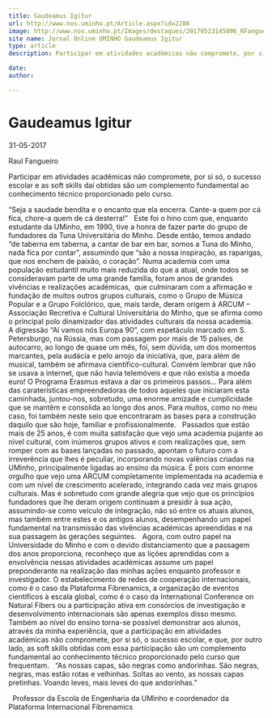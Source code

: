 ```yaml
---
title: Gaudeamus Igitur
url: http://www.nos.uminho.pt/Article.aspx?id=2280
image: http://www.nos.uminho.pt/Images/destaques/20170523145806_RFangueiro2.jpg
site name: Jornal Online UMINHO Gaudeamus Igitur
type: article
description: Participar em atividades académicas não compromete, por si só, o sucesso escolar e as soft skills daí obtidas são um complemento fundamental ao conhecimento técnico proporcionado pelo curso.

date: 
author: 

---
```

# Gaudeamus Igitur


31-05-2017

Raul Fangueiro

Participar em atividades académicas não compromete, por si só, o sucesso escolar e as soft skills daí obtidas são um complemento fundamental ao conhecimento técnico proporcionado pelo curso.

“Seja a saudade bendita e o encanto que ela encerra.
Cante-a quem por cá fica, chore-a quem de cá desterra!”
 
Este foi o hino com que, enquanto estudante da UMinho, em 1990, tive a honra de fazer parte do grupo de fundadores da Tuna Universitária do Minho. Desde então, temos andado “de taberna em taberna, a cantar de bar em bar, somos a Tuna do Minho, nada fica por contar”, assumindo que “são a nossa inspiração, as raparigas, que nos enchem de paixão, o coração”. Numa academia com uma população estudantil muito mais reduzida do que a atual, onde todos se consideravam parte de uma grande família, foram anos de grandes vivências e realizações académicas,  que culminaram com a afirmação e fundação de muitos outros grupos culturais, como o Grupo de Música Popular e a Grupo Folclórico, que, mais tarde, deram origem à ARCUM – Associação Recretiva e Cultural Universitária do Minho, que se afirma como o principal polo dinamizador das atividades culturais da nossa academia.
 
A digressão “Aí vamos nós Europa 90”, com espetáculo marcado em S. Petersburgo, na Rússia, mas com passagem por mais de 15 países, de autocarro, ao longo de quase um mês, foi, sem dúvida, um dos momentos marcantes, pela audácia e pelo arrojo da iniciativa, que, para além de musical, também se afirmava científico-cultural. Convém lembrar que não se usava a internet, que não havia telemóveis e que não existia a moeda euro! O Programa Erasmus estava a dar os primeiros passos... Para além das caraterísticas empreendedoras de todos aqueles que iniciaram esta caminhada, juntou-nos, sobretudo, uma enorme amizade e cumplicidade que se mantêm e consolida ao longo dos anos. Para muitos, como no meu caso, foi também neste seio que encontraram as bases para a construção daquilo que são hoje, familiar e profissionalmente.
 
Passados que estão mais de 25 anos, é com muita satisfação que vejo uma academia pujante ao nível cultural, com inúmeros grupos ativos e com realizações que, sem romper com as bases lançadas no passado, apontam o futuro com a irreverência que lhes é peculiar, incorporando novas valências criadas na UMinho, principalmente ligadas ao ensino da música. É pois com enorme orgulho que vejo uma ARCUM completamente implementada na academia e com um nível de crescimento acelerado, integrando cada vez mais grupos culturais. Mas é sobretudo com grande alegria que vejo que os princípios fundadores que lhe deram origem continuam a presidir à sua ação, assumindo-se como veículo de integração, não só entre os atuais alunos, mas também entre estes e os antigos alunos, desempenhando um papel fundamental na transmissão das vivências académicas apreendidas e na sua passagem às gerações seguintes.
 
Agora, com outro papel na Universidade do Minho e com o devido distanciamento que a passagem dos anos proporciona, reconheço que as lições aprendidas com a envolvência nessas atividades académicas assume um papel preponderante na realização das minhas ações enquanto professor e investigador. O estabelecimento de redes de cooperação internacionais, como é o caso da Plataforma Fibrenamics, a organização de eventos científicos à escala global, como é o caso da International Conference on Natural Fibers ou a participação ativa em consórcios de investigação e desenvolvimento internacionais são apenas exemplos disso mesmo. Também ao nível do ensino torna-se possível demonstrar aos alunos, através da minha experiência, que a participação em atividades académicas não compromete, por si só, o sucesso escolar, e que, por outro lado, as soft skills obtidas com essa participação são um complemento fundamental ao conhecimento técnico proporcionado pelo curso que frequentam.
 
“As nossas capas, são negras como andorinhas.
São negras, negras, mas estão rotas e velhinhas.
Soltas ao vento, as nossas capas pretinhas.
Voando leves, mais leves do que andorinhas.”

 
Professor da Escola de Engenharia da UMinho e coordenador da Plataforma Internacional Fibrenamics

